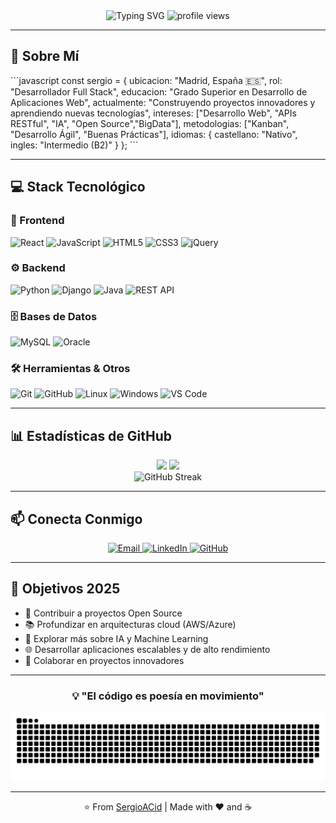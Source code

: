 <div align="center">
  
<!-- Animated Header -->
<img src="https://readme-typing-svg.demolab.com?font=Fira+Code&size=32&duration=2800&pause=2000&color=2E9EF7&center=true&vCenter=true&width=600&lines=Hola+%F0%9F%91%8B+Soy+Sergio+Alcaide+Cid;Desarrollador+Full+Stack;Apasionado+por+la+Tecnolog%C3%ADa" alt="Typing SVG" />

<!-- Profile Views Counter -->
<img src="https://komarev.com/ghpvc/?username=SergioACid&label=Visitas%20al%20perfil&color=0e75b6&style=flat" alt="profile views" />

</div>

---

## 🚀 Sobre Mí

\`\`\`javascript
const sergio = {
    ubicacion: "Madrid, España 🇪🇸",
    rol: "Desarrollador Full Stack",
    educacion: "Grado Superior en Desarrollo de Aplicaciones Web",
    actualmente: "Construyendo proyectos innovadores y aprendiendo nuevas tecnologías",
    intereses: ["Desarrollo Web", "APIs RESTful", "IA", "Open Source","BigData"],
    metodologias: ["Kanban", "Desarrollo Ágil", "Buenas Prácticas"],
    idiomas: {
        castellano: "Nativo",
        ingles: "Intermedio (B2)"
    }
};
\`\`\`

---

## 💻 Stack Tecnológico

### 🎨 Frontend
<p align="left">
  <img src="https://img.shields.io/badge/React-20232A?style=for-the-badge&logo=react&logoColor=61DAFB" alt="React"/>
  <img src="https://img.shields.io/badge/JavaScript-F7DF1E?style=for-the-badge&logo=javascript&logoColor=black" alt="JavaScript"/>
  <img src="https://img.shields.io/badge/HTML5-E34F26?style=for-the-badge&logo=html5&logoColor=white" alt="HTML5"/>
  <img src="https://img.shields.io/badge/CSS3-1572B6?style=for-the-badge&logo=css3&logoColor=white" alt="CSS3"/>
  <img src="https://img.shields.io/badge/jQuery-0769AD?style=for-the-badge&logo=jquery&logoColor=white" alt="jQuery"/>
</p>

### ⚙️ Backend
<p align="left">
  <img src="https://img.shields.io/badge/Python-3776AB?style=for-the-badge&logo=python&logoColor=white" alt="Python"/>
  <img src="https://img.shields.io/badge/Django-092E20?style=for-the-badge&logo=django&logoColor=white" alt="Django"/>
  <img src="https://img.shields.io/badge/Java-ED8B00?style=for-the-badge&logo=openjdk&logoColor=white" alt="Java"/>
  <img src="https://img.shields.io/badge/API%20REST-009688?style=for-the-badge&logo=fastapi&logoColor=white" alt="REST API"/>
</p>

### 🗄️ Bases de Datos
<p align="left">
  <img src="https://img.shields.io/badge/MySQL-4479A1?style=for-the-badge&logo=mysql&logoColor=white" alt="MySQL"/>
  <img src="https://img.shields.io/badge/Oracle-F80000?style=for-the-badge&logo=oracle&logoColor=white" alt="Oracle"/>
</p>

### 🛠️ Herramientas & Otros
<p align="left">
  <img src="https://img.shields.io/badge/Git-F05032?style=for-the-badge&logo=git&logoColor=white" alt="Git"/>
  <img src="https://img.shields.io/badge/GitHub-181717?style=for-the-badge&logo=github&logoColor=white" alt="GitHub"/>
  <img src="https://img.shields.io/badge/Linux-FCC624?style=for-the-badge&logo=linux&logoColor=black" alt="Linux"/>
  <img src="https://img.shields.io/badge/Windows-0078D6?style=for-the-badge&logo=windows&logoColor=white" alt="Windows"/>
  <img src="https://img.shields.io/badge/VS%20Code-007ACC?style=for-the-badge&logo=visual-studio-code&logoColor=white" alt="VS Code"/>
</p>

---

## 📊 Estadísticas de GitHub
<div align="center">
  <img height="180em" src="https://github-readme-stats.vercel.app/api?username=SergioACid&show_icons=true&theme=tokyonight&include_all_commits=true&count_private=true"/>
  <img height="180em" src="https://github-readme-stats.vercel.app/api/top-langs/?username=SergioACid&layout=compact&langs_count=8&theme=tokyonight"/>
</div>

<div align="center">
  <img src="https://github-readme-streak-stats.herokuapp.com/?user=SergioACid&theme=tokyonight" alt="GitHub Streak"/>
</div>

---

## 📫 Conecta Conmigo

<p align="center">
  <a href="mailto:sergioalcaide03@gmail.com">
    <img src="https://img.shields.io/badge/Email-D14836?style=for-the-badge&logo=gmail&logoColor=white" alt="Email"/>
  </a>
  <a href="https://www.linkedin.com/in/sergio-alcaide-cid-9868131a4">
    <img src="https://img.shields.io/badge/LinkedIn-0077B5?style=for-the-badge&logo=linkedin&logoColor=white" alt="LinkedIn"/>
  </a>
  <a href="https://github.com/SergioACid">
    <img src="https://img.shields.io/badge/GitHub-181717?style=for-the-badge&logo=github&logoColor=white" alt="GitHub"/>
  </a>
</p>

---

## 🎯 Objetivos 2025

- 🚀 Contribuir a proyectos Open Source
- 📚 Profundizar en arquitecturas cloud (AWS/Azure)
- 🤖 Explorar más sobre IA y Machine Learning
- 🌐 Desarrollar aplicaciones escalables y de alto rendimiento
- 👥 Colaborar en proyectos innovadores

---

<div align="center">
  
### 💡 "El código es poesía en movimiento"

<img src="https://raw.githubusercontent.com/Platane/snk/output/github-contribution-grid-snake-dark.svg" alt="Snake animation" />

---

⭐️ From [SergioACid](https://github.com/SergioACid) | Made with ❤️ and ☕

</div>


